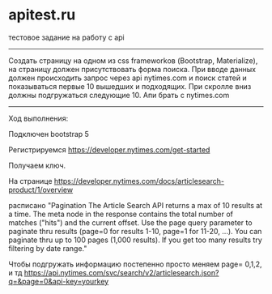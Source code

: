# apitest.ru
 тестовое задание на работу с api

-------------------------------------------------------------

Создать страницу на одном из css frameworkов (Bootstrap, Materialize), на страницу должен присутствовать форма поиска.
При вводе данных должен происходить запрос через api nytimes.com и поиск статей и показываться первые 10 вышедших и подходящих.
При скролле вниз должны подгружаться следующие 10.
Апи брать с nytimes.com

-------------------------------------------------------------

Ход выполнения:

Подключен bootstrap 5

Регистрируемся https://developer.nytimes.com/get-started 

Получаем ключ.



На странице https://developer.nytimes.com/docs/articlesearch-product/1/overview

расписано "Pagination
The Article Search API returns a max of 10 results at a time. The meta node in the response contains the total number of matches ("hits") and the current offset. Use the page query parameter to paginate thru results (page=0 for results 1-10, page=1 for 11-20, ...). You can paginate thru up to 100 pages (1,000 results). If you get too many results try filtering by date range."

Чтобы подгружать информацию постепенно просто меняем page= 0,1,2, и тд
https://api.nytimes.com/svc/search/v2/articlesearch.json?q=&page=0&api-key=yourkey






